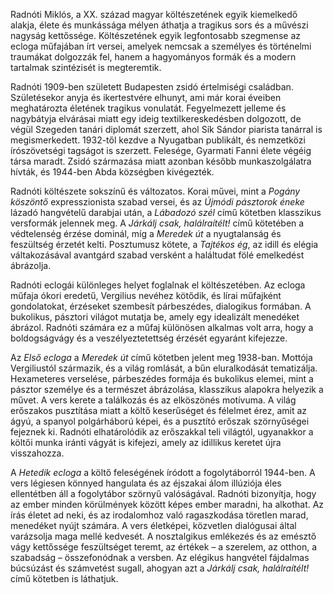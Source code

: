 Radnóti Miklós, a XX. század magyar költészetének egyik kiemelkedő alakja, élete és munkássága mélyen áthatja a tragikus sors és a művészi nagyság kettőssége. Költészetének egyik legfontosabb szegmense az ecloga műfajában írt versei, amelyek nemcsak a személyes és történelmi traumákat dolgozzák fel, hanem a hagyományos formák és a modern tartalmak szintézisét is megteremtik.

Radnóti 1909-ben született Budapesten zsidó értelmiségi családban. Születésekor anyja és ikertestvére elhunyt, ami már korai éveiben meghatározta életének tragikus vonulatát. Fegyelmezett jelleme és nagybátyja elvárásai miatt egy ideig textilkereskedésben dolgozott, de végül Szegeden tanári diplomát szerzett, ahol Sík Sándor piarista tanárral is megismerkedett. 1932-től kezdve a Nyugatban publikált, és nemzetközi írószövetségi tagságot is szerzett. Felesége, Gyarmati Fanni élete végéig társa maradt. Zsidó származása miatt azonban később munkaszolgálatra hívták, és 1944-ben Abda községben kivégezték.

Radnóti költészete sokszínű és változatos. Korai művei, mint a _Pogány köszöntő_ expresszionista szabad versei, és az _Újmódi pásztorok éneke_ lázadó hangvételű darabjai után, a _Lábadozó szél_ című kötetben klasszikus versformák jelennek meg. A _Járkálj csak, halálraítélt!_ című kötetében a védtelenség érzése dominál, míg a _Meredek út_ a nyugtalanság és feszültség érzetét kelti. Posztumusz kötete, a _Tajtékos ég_, az idill és elégia váltakozásával avantgárd szabad versként a haláltudat fölé emelkedést ábrázolja.

Radnóti eclogái különleges helyet foglalnak el költészetében. Az ecloga műfaja ókori eredetű, Vergilius nevéhez kötődik, és lírai műfajként gondolatokat, érzéseket szembesít párbeszédes, dialogikus formában. A bukolikus, pásztori világot mutatja be, amely egy idealizált menedéket ábrázol. Radnóti számára ez a műfaj különösen alkalmas volt arra, hogy a boldogságvágy és a veszélyeztetettség érzését egyaránt kifejezze.

Az _Első ecloga_ a _Meredek út_ című kötetben jelent meg 1938-ban. Mottója Vergiliustól származik, és a világ romlását, a bűn eluralkodását tematizálja. Hexameteres verselése, párbeszédes formája és bukolikus elemei, mint a pásztor személye és a természet ábrázolása, klasszikus alapokra helyezik a művet. A vers kerete a találkozás és az elköszönés motívuma. A világ erőszakos pusztítása miatt a költő keserűséget és félelmet érez, amit az ágyú, a spanyol polgárháború képei, és a pusztító erőszak szörnyűségei fejeznek ki. Radnóti elhatárolódik az erőszakkal teli világtól, ugyanakkor a költői munka iránti vágyát is kifejezi, amely az idillikus keretet újra visszahozza.

A _Hetedik ecloga_ a költő feleségének íródott a fogolytáborról 1944-ben. A vers légiesen könnyed hangulata és az éjszakai álom illúziója éles ellentétben áll a fogolytábor szörnyű valóságával. Radnóti bizonyítja, hogy az ember minden körülmények között képes ember maradni, ha alkothat. Az írás életet ad neki, és az irodalomhoz való ragaszkodása töretlen marad, menedéket nyújt számára. A vers életképei, közvetlen dialógusai által varázsolja maga mellé kedvesét. A nosztalgikus emlékezés és az emésztő vágy kettőssége feszültséget teremt, az értékek – a szerelem, az otthon, a szabadság – összefonódnak a versben. Az elégikus hangvétel fájdalmas búcsúzást és számvetést sugall, ahogyan azt a _Járkálj csak, halálraítélt!_ című kötetben is láthatjuk.